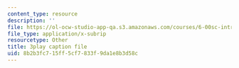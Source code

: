 ```yaml
---
content_type: resource
description: ''
file: https://ol-ocw-studio-app-qa.s3.amazonaws.com/courses/6-00sc-introduction-to-computer-science-and-programming-spring-2011/8b2b3fc715ff5cf7833f9da1e8b3d58c_bX3jvD7XFPs.vtt
file_type: application/x-subrip
resourcetype: Other
title: 3play caption file
uid: 8b2b3fc7-15ff-5cf7-833f-9da1e8b3d58c
---
```

